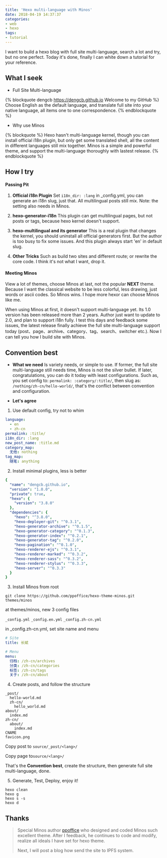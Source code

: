 ```yaml
---
title: 'Hexo multi-language with Minos'
date: 2018-04-19 14:37:37
categories:
- web
- hexo
tags:
- tutorial
---
```

I want to build a hexo blog with full site multi-language, search a lot and try, but no one perfect. Today it's done, finally I can white down a tutorial for your reference.

<!--more-->

## What I seek
- Full Site Multi-language

{% blockquote dengcb https://dengcb.github.io Welcome to my GitHub %}
Choose English as the default language, and translate full site into your native language, all items one to one correspondence.
{% endblockquote %}

- Why use Minos

{% blockquote %}
Hexo hasn't multi-language kernel, though you can install official i18n plugin, but only get some translated shell, all the content in different languages still mix together. Minos is a simple and powerful theme, and support the multi-language thoroughly with lastest release.
{% endblockquote %}

## How I try
#### Passing Pit
1. **Official i18n Plugin**
Set `i18n_dir: :lang` in \_config.yml, you can generate an i18n slug, just that. All multilingual posts still mix. Note: the setting also needs in Minos.

2. **hexo-generator-i18n**
This plugin can get multilingual pages, but not posts or tags, because hexo kernel doesn't support.

3. **hexo-multilingual and its generator**
This is a real plugin that changes the kernel, you should uninstall all official generators first. But the author is too busy to fix some issues. And this plugin always start 'en' in default slug.

4. **Other Tricks**
Such as build two sites and different route; or rewrite the core code. I think it's not what I want, drop it.

#### Meeting Minos
View a lot of themes, choose Minos at last, not the popular **NEXT** theme. Because I want the classical website to be less colorful, less drawing, just words or ascii codes. So Minos wins. I hope more hexor can choose Minos like me.

When using Minos at first, it doesn't support multi-language yet. Its 1.0 version has been released more than 2 years. Author just want to update to 2.0, and plan to support i18n fully. I test this days and feedback some issues, the latest release finally achieve the full site multi-language support today (post、page、archive、category、tag、search、switcher etc.). Now I can tell you how I build site with Minos.

## Convention best
- **What we need**
Is variety needs, or simple to use. If former, the full site multi-language still needs time, Minos is not the silver bullet. If later, congratulations, you can do it today with least configurations. Such as, you set config to: `permalink: :category/:title/`, then slug as: `/nothing/zh-cn/hello-world/`, that's the conflict between convention and configuration.
  
  
- **Let's agree**
1. Use default config, try not to whim
```yaml
language:
  - en
  - zh-cn
permalink: :title/
i18n_dir: :lang
new_post_name: :title.md
category_map:
  无他: nothing
tag_map:
  随笔: anything
```

2. Install minimal plugins, less is better
```yaml
{
  "name": "dengcb.github.io",
  "version": "1.0.0",
  "private": true,
  "hexo": {
    "version": "3.8.0"
  },
  "dependencies": {
    "hexo": "^3.8.0",
    "hexo-deployer-git": "^0.3.1",
    "hexo-generator-archive": "^0.1.5",
    "hexo-generator-category": "^0.1.3",
    "hexo-generator-index": "^0.2.1",
    "hexo-generator-tag": "^0.2.0",
    "hexo-pagination": "^0.1.0",
    "hexo-renderer-ejs": "^0.3.1",
    "hexo-renderer-marked": "^0.3.2",
    "hexo-renderer-sass": "^0.3.2",
    "hexo-renderer-stylus": "^0.3.3",
    "hexo-server": "^0.3.3"
  }
}
```

3. Install Minos from root

  `git clone https://github.com/ppoffice/hexo-theme-minos.git themes/minos`

  at themes/minos, new 3 config files

  `_config.yml` `_config.en.yml` `_config.zh-cn.yml`

  in \_config.zh-cn.yml, set site name and menu
```yaml
# Site
title: 长斌

# Menu
menu:
  归档: /zh-cn/archives
  分类: /zh-cn/categories
  标签: /zh-cn/tags
  关于: /zh-cn/about
```

4. Create posts, and follow the structure
```
_post/
  hello-world.md
  zh-cn/
    hello_world.md
about/
  index.md
zh-cn/
  about/
    index.md
CNAME
favicon.png
```
  Copy post to `source/_post/<lang>/`

  Copy page to`source/<lang>/`

  That's the **Convention best**, create the structure, then generate full site multi-language, done.
  
  
5. Generate, Test, Deploy, enjoy it!
  
  ```
hexo clean
hexo g
hexo s -s
hexo d
```

## Thanks
> Special Minos author [ppoffice](https://ppoffice.github.io "Ruipeng Zhang") who designed and coded Minos such excellent theme. After I feedback, he continues to code and modify, realize all ideals I have set for hexo theme.
> 
> Next, I will post a blog how send the site to IPFS system.